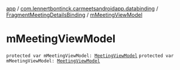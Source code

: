 [app](../../index.md) / [com.lennertbontinck.carmeetsandroidapp.databinding](../index.md) / [FragmentMeetingDetailsBinding](index.md) / [mMeetingViewModel](./m-meeting-view-model.md)

# mMeetingViewModel

`protected var mMeetingViewModel: `[`MeetingViewModel`](../../com.lennertbontinck.carmeetsandroidapp.viewmodels/-meeting-view-model/index.md)
`protected var mMeetingViewModel: `[`MeetingViewModel`](../../com.lennertbontinck.carmeetsandroidapp.viewmodels/-meeting-view-model/index.md)